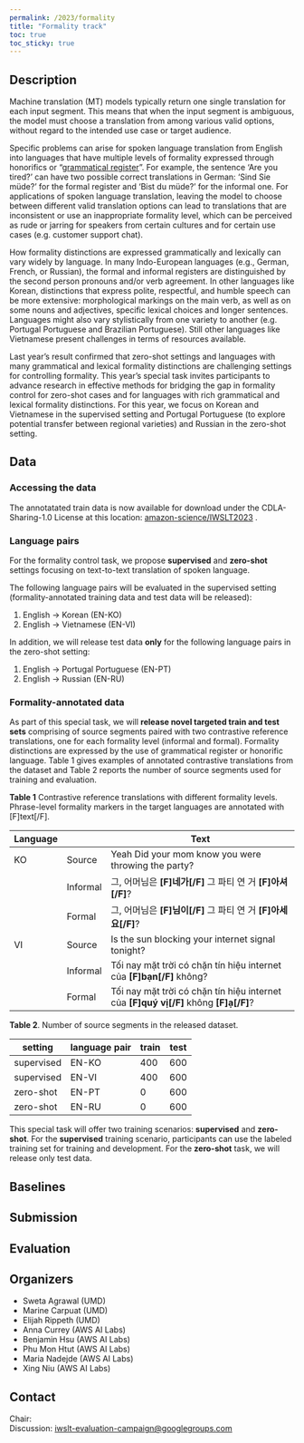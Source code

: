 ```yaml
---
permalink: /2023/formality
title: "Formality track"
toc: true
toc_sticky: true
---
```


<!--
Markdown notes: comments can be formed as in this example;
bulleted lines start with a - ;
if you want to have a line break either put a blank line in between the text or leave two spaces at the end of the line
-->

## Description

Machine translation (MT) models typically return one single translation for each input segment. This means that when the input segment is ambiguous, the model must choose a translation from among various valid options, without regard to the intended use case or target audience.

Specific problems can arise for spoken language translation from English into languages that have multiple levels of formality expressed through honorifics or “[grammatical register](https://www.w3.org/community/mqmcg/mqm-top-level-2019-04-11/)”. For example, the sentence ‘Are you tired?’ can have two possible correct translations in German: ‘Sind Sie müde?’ for the formal register and ‘Bist du müde?’ for the informal one. For applications of spoken language translation, leaving the model to choose between different valid translation options can lead to translations that are inconsistent or use an inappropriate formality level, which can be perceived as rude or jarring for speakers from certain cultures and for certain use cases (e.g. customer support chat).

How formality distinctions are expressed grammatically and lexically can vary widely by language. In many Indo-European languages (e.g., German, French, or Russian), the formal and informal registers are distinguished by the second person pronouns and/or verb agreement. In other languages like Korean, distinctions that express polite, respectful, and humble speech can be more extensive: morphological markings on the main verb, as well as on some nouns and adjectives, specific lexical choices and longer sentences. Languages might also vary stylistically from one variety to another (e.g. Portugal Portuguese and Brazilian Portuguese). Still other languages like Vietnamese present challenges in terms of resources available.

Last year’s result confirmed that zero-shot settings and languages with many grammatical and lexical formality distinctions are challenging settings for controlling formality. This year’s special task invites participants to advance research in effective methods for bridging the gap in formality control for zero-shot cases and for languages with rich grammatical and lexical formality distinctions. For this year, we focus on Korean and Vietnamese in the supervised setting and Portugal Portuguese (to explore potential transfer between regional varieties) and Russian in the zero-shot setting. 


## Data

### Accessing the data
The annotatated train data is now available for download under the CDLA-Sharing-1.0 License at this location: [amazon-science/IWSLT2023](https://github.com/amazon-science/contrastive-controlled-mt/tree/main/IWSLT2023) . 

### Language pairs

For the formality control task, we propose **supervised** and **zero-shot** settings focusing on text-to-text translation of spoken language.

The following language pairs will be evaluated in the supervised setting (formality-annotated training data and test data will be released):

1. English → Korean (EN-KO)
2. English → Vietnamese (EN-VI)

In addition, we will release test data **only** for the following language pairs in the zero-shot setting:

1. English → Portugal Portuguese (EN-PT)
2. English → Russian (EN-RU)

### Formality-annotated data

As part of this special task, we will **release novel targeted train and test sets** comprising of source segments paired with two contrastive reference translations, one for each formality level (informal and formal). Formality distinctions are expressed by the use of grammatical register or honorific language. Table 1 gives examples of annotated contrastive translations from the dataset and Table 2 reports the number of source segments used for training and evaluation.

**Table 1** Contrastive reference translations with different formality levels. Phrase-level formality markers in the target languages are annotated with [F]text[/F].

|Language	|	|Text	|
|---	|---	|---	|
|KO	|Source	|Yeah Did your mom know you were throwing the party?	|
|	|Informal	|그, 어머님은 **[F]네가[/F]** 그 파티 연 거 **[F]아셔[/F]**?|
|	|Formal	|그, 어머님은 **[F]님이[/F]** 그 파티 연 거 **[F]아세요[/F]**?|
|VI |Source	|Is the sun blocking your internet signal tonight?|
|	|Informal |Tối nay mặt trời có chặn tín hiệu internet của **[F]bạn[/F]** không? |
|	|Formal	|Tối nay mặt trời có chặn tín hiệu internet của **[F]quý vị[/F]** không **[F]ạ[/F]**?|

**Table 2**. Number of source segments in the released dataset.

|setting	|language pair	|train	|test		|
|---	|---	|---	|---		|
|supervised	|EN-KO	|400	|600		|
|supervised	|EN-VI	|400	|600		|
|zero-shot	|EN-PT	|0	|600		|
|zero-shot	|EN-RU	  |0	|600		|

This special task will offer two training scenarios: **supervised** and **zero-shot**. For the **supervised** training scenario, participants can use the labeled training set for training and development. For the **zero-shot** task, we will release only test data.


## Baselines

<!-- Links to the baselines to be used (descriptions, publications and/or links to models, code) -->


## Submission

<!-- Description of expected submission format and submission instructions -->


## Evaluation

<!-- Description of metrics used for evaluation, what the official ranking is based on, links to evaluation scripts -->


## Organizers

<!-- List of organizers' names and affiliations -->

- Sweta Agrawal (UMD)
- Marine Carpuat (UMD)
- Elijah Rippeth (UMD)
- Anna Currey (AWS AI Labs)
- Benjamin Hsu (AWS AI Labs)
- Phu Mon Htut (AWS AI Labs)
- Maria Nadejde (AWS AI Labs)
- Xing Niu (AWS AI Labs)

## Contact

<!-- Add chair(s) and their contact info, as well as standard google group -->
Chair:   
Discussion: <iwslt-evaluation-campaign@googlegroups.com>
